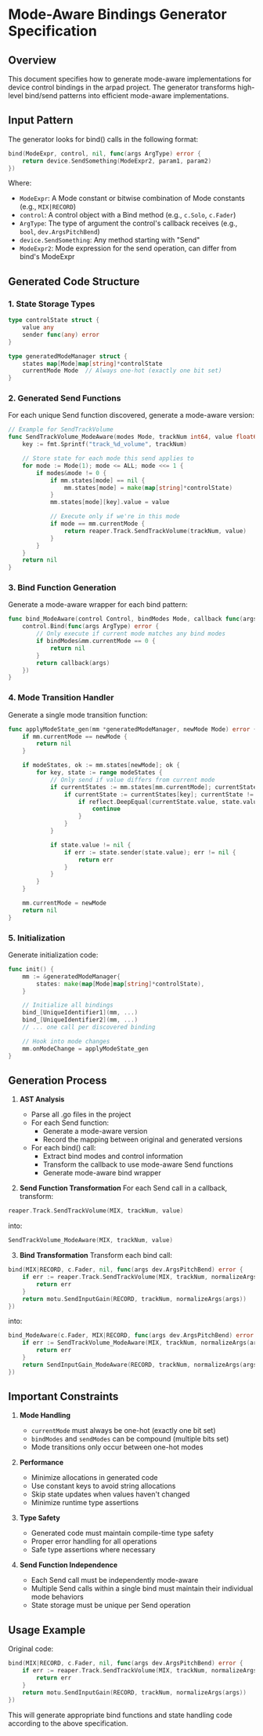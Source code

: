 # Mode-Aware Bindings Generator Specification

## Overview

This document specifies how to generate mode-aware implementations for device control bindings in the arpad project. The generator transforms high-level bind/send patterns into efficient mode-aware implementations.

## Input Pattern

The generator looks for bind() calls in the following format:

```go
bind(ModeExpr, control, nil, func(args ArgType) error {
    return device.SendSomething(ModeExpr2, param1, param2)
})
```

Where:

- `ModeExpr`: A Mode constant or bitwise combination of Mode constants (e.g., `MIX|RECORD`)
- `control`: A control object with a Bind method (e.g., `c.Solo`, `c.Fader`)
- `ArgType`: The type of argument the control's callback receives (e.g., `bool`, `dev.ArgsPitchBend`)
- `device.SendSomething`: Any method starting with "Send"
- `ModeExpr2`: Mode expression for the send operation, can differ from bind's ModeExpr

## Generated Code Structure

### 1. State Storage Types

```go
type controlState struct {
    value any
    sender func(any) error
}

type generatedModeManager struct {
    states map[Mode]map[string]*controlState
    currentMode Mode  // Always one-hot (exactly one bit set)
}
```

### 2. Generated Send Functions

For each unique Send function discovered, generate a mode-aware version:

```go
// Example for SendTrackVolume
func SendTrackVolume_ModeAware(modes Mode, trackNum int64, value float64) error {
    key := fmt.Sprintf("track_%d_volume", trackNum)

    // Store state for each mode this send applies to
    for mode := Mode(1); mode <= ALL; mode <<= 1 {
        if modes&mode != 0 {
            if mm.states[mode] == nil {
                mm.states[mode] = make(map[string]*controlState)
            }
            mm.states[mode][key].value = value

            // Execute only if we're in this mode
            if mode == mm.currentMode {
                return reaper.Track.SendTrackVolume(trackNum, value)
            }
        }
    }
    return nil
}
```

### 3. Bind Function Generation

Generate a mode-aware wrapper for each bind pattern:

```go
func bind_ModeAware(control Control, bindModes Mode, callback func(args ArgType) error) {
    control.Bind(func(args ArgType) error {
        // Only execute if current mode matches any bind modes
        if bindModes&mm.currentMode == 0 {
            return nil
        }
        return callback(args)
    })
}
```

### 4. Mode Transition Handler

Generate a single mode transition function:

```go
func applyModeState_gen(mm *generatedModeManager, newMode Mode) error {
    if mm.currentMode == newMode {
        return nil
    }

    if modeStates, ok := mm.states[newMode]; ok {
        for key, state := range modeStates {
            // Only send if value differs from current mode
            if currentStates := mm.states[mm.currentMode]; currentStates != nil {
                if currentState := currentStates[key]; currentState != nil {
                    if reflect.DeepEqual(currentState.value, state.value) {
                        continue
                    }
                }
            }

            if state.value != nil {
                if err := state.sender(state.value); err != nil {
                    return err
                }
            }
        }
    }

    mm.currentMode = newMode
    return nil
}
```

### 5. Initialization

Generate initialization code:

```go
func init() {
    mm := &generatedModeManager{
        states: make(map[Mode]map[string]*controlState),
    }

    // Initialize all bindings
    bind_[UniqueIdentifier1](mm, ...)
    bind_[UniqueIdentifier2](mm, ...)
    // ... one call per discovered binding

    // Hook into mode changes
    mm.onModeChange = applyModeState_gen
}
```

## Generation Process

1. **AST Analysis**

   - Parse all .go files in the project
   - For each Send function:
     - Generate a mode-aware version
     - Record the mapping between original and generated versions
   - For each bind() call:
     - Extract bind modes and control information
     - Transform the callback to use mode-aware Send functions
     - Generate mode-aware bind wrapper

2. **Send Function Transformation**
   For each Send call in a callback, transform:

```go
reaper.Track.SendTrackVolume(MIX, trackNum, value)
```

into:

```go
SendTrackVolume_ModeAware(MIX, trackNum, value)
```

3. **Bind Transformation**
   Transform each bind call:

```go
bind(MIX|RECORD, c.Fader, nil, func(args dev.ArgsPitchBend) error {
    if err := reaper.Track.SendTrackVolume(MIX, trackNum, normalizeArgs(args)); err != nil {
        return err
    }
    return motu.SendInputGain(RECORD, trackNum, normalizeArgs(args))
})
```

into:

```go
bind_ModeAware(c.Fader, MIX|RECORD, func(args dev.ArgsPitchBend) error {
    if err := SendTrackVolume_ModeAware(MIX, trackNum, normalizeArgs(args)); err != nil {
        return err
    }
    return SendInputGain_ModeAware(RECORD, trackNum, normalizeArgs(args))
})
```

## Important Constraints

1. **Mode Handling**

   - `currentMode` must always be one-hot (exactly one bit set)
   - `bindModes` and `sendModes` can be compound (multiple bits set)
   - Mode transitions only occur between one-hot modes

2. **Performance**

   - Minimize allocations in generated code
   - Use constant keys to avoid string allocations
   - Skip state updates when values haven't changed
   - Minimize runtime type assertions

3. **Type Safety**

   - Generated code must maintain compile-time type safety
   - Proper error handling for all operations
   - Safe type assertions where necessary

4. **Send Function Independence**
   - Each Send call must be independently mode-aware
   - Multiple Send calls within a single bind must maintain their individual mode behaviors
   - State storage must be unique per Send operation

## Usage Example

Original code:

```go
bind(MIX|RECORD, c.Fader, nil, func(args dev.ArgsPitchBend) error {
    if err := reaper.Track.SendTrackVolume(MIX, trackNum, normalizeArgs(args)); err != nil {
        return err
    }
    return motu.SendInputGain(RECORD, trackNum, normalizeArgs(args))
})
```

This will generate appropriate bind functions and state handling code according to the above specification.
